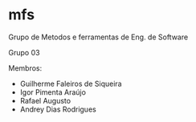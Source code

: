 # mfs
Grupo de Metodos e ferramentas de Eng. de Software

Grupo 03

Membros:
- Guilherme Faleiros de Siqueira
- Igor Pimenta Araújo
- Rafael Augusto
- Andrey Dias Rodrigues
